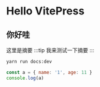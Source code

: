 # Hello VitePress
## 你好哇

这里是摘要
:::tip
我来测试一下摘要
:::

```bash
yarn run docs:dev
```

```javascript
const a = { name: '1', age: 11 }
console.log(a)